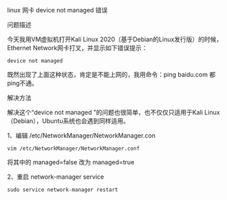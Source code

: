 linux 网卡 device not managed 错误

问题描述

今天我用VM虚拟机打开Kali Linux 2020（基于Debian的Linux发行版）的时候，Ethernet Network网卡打叉，并显示如下错误提示：

    device not managed

既然出现了上面这种状态，肯定是不能上网的，我用命令：ping baidu.com 都ping不通。
 
解决方法

解决这个“device not managed ”的问题也很简单，也不仅仅只适用于Kali Linux（Debian），Ubuntu系统也会遇到同样适用。

1、编辑 /etc/NetworkManager/NetworkManager.con

    vim /etc/NetworkManager/NetworkManager.conf

将其中的 managed=false 改为 managed=true

2、重启 network-manager service

    sudo service network-manager restart



